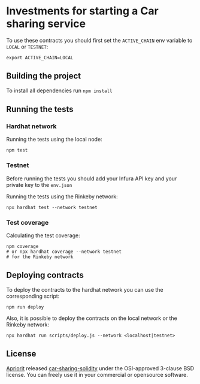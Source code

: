# Investments for starting a Car sharing service

To use these contracts you should first set the `ACTIVE_CHAIN` env variable to `LOCAL` or `TESTNET`:

```shell
export ACTIVE_CHAIN=LOCAL
```

## Building the project

To install all dependencies run `npm install`

## Running the tests

### Hardhat network

Running the tests using the local node:

```shell
npm test
```

### Testnet

Before running the tests you should add your Infura API key and your private key to the `env.json`

Running the tests using the Rinkeby network:

```shell
npx hardhat test --network testnet
```

### Test coverage

Calculating the test coverage:

```shell
npm coverage
# or npx hardhat coverage --network testnet
# for the Rinkeby network
```

## Deploying contracts

To deploy the contracts to the hardhat network you can use the corresponding script:

```shell
npm run deploy
```

Also, it is possible to deploy the contracts on the local network or the Rinkeby network:

```shell
npx hardhat run scripts/deploy.js --network <localhost|testnet>
```

## License

[Apriorit](http://www.apriorit.com/) released [car-sharing-solidity](https://github.com/apriorit/car-sharing-solidity) under the OSI-approved 3-clause BSD license. You can freely use it in your commercial or opensource software.
